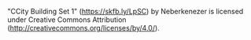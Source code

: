 "CCity Building Set 1" (https://skfb.ly/LpSC) by Neberkenezer is licensed under Creative Commons Attribution (http://creativecommons.org/licenses/by/4.0/).

